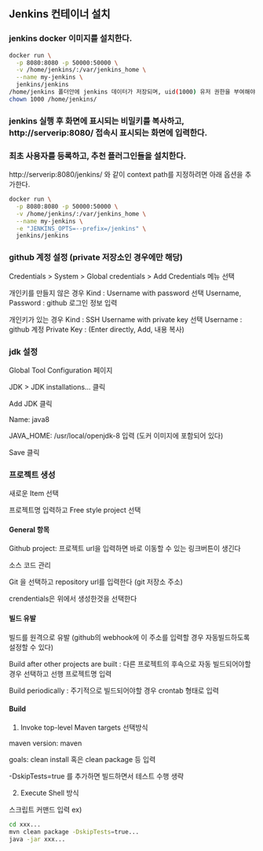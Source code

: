 ## Jenkins 컨테이너 설치

### jenkins docker 이미지를 설치한다.

```bash
docker run \
  -p 8080:8080 -p 50000:50000 \
  -v /home/jenkins/:/var/jenkins_home \
  --name my-jenkins \
  jenkins/jenkins
/home/jenkins 폴더안에 jenkins 데이터가 저장되며, uid(1000) 유저 권한을 부여해야 한다. (이 경로는 원하는 경로로 변경할 수 있다.)
chown 1000 /home/jenkins/
```

### jenkins 실행 후 화면에 표시되는 비밀키를 복사하고, http://serverip:8080/ 접속시 표시되는 화면에 입력한다.

### 최초 사용자를 등록하고, 추천 플러그인들을 설치한다.

http://serverip:8080/jenkins/ 와 같이 context path를 지정하려면 아래 옵션을 추가한다.
```bash
docker run \
  -p 8080:8080 -p 50000:50000 \
  -v /home/jenkins/:/var/jenkins_home \
  --name my-jenkins \
  -e "JENKINS_OPTS=--prefix=/jenkins" \
  jenkins/jenkins
```
### github 계정 설정 (private 저장소인 경우에만 해당)

Credentials > System > Global credentials > Add Credentials 메뉴 선택

개인키를 만들지 않은 경우
Kind : Username with password 선택
Username, Password : github 로그인 정보 입력

개인키가 있는 경우
Kind : SSH Username with private key 선택
Username : github 계정
Private Key : (Enter directly, Add, 내용 복사)

### jdk 설정

Global Tool Configuration 페이지

JDK > JDK installations… 클릭

Add JDK 클릭

Name: java8

JAVA_HOME: /usr/local/openjdk-8 입력 (도커 이미지에 포함되어 있다)

Save 클릭

### 프로젝트 생성

새로운 Item 선택

프로젝트명 입력하고 Free style project 선택

#### General 항목

Github project: 프로젝트 url을 입력하면 바로 이동할 수 있는 링크버튼이 생긴다

소스 코드 관리

Git 을 선택하고 repository url를 입력한다 (git 저장소 주소)

crendentials은 위에서 생성한것을 선택한다

#### 빌드 유발

빌드를 원격으로 유발 (github의 webhook에 이 주소를 입력할 경우 자동빌드하도록 설정할 수 있다)

Build after other projects are built : 다른 프로젝트의 후속으로 자동 빌드되어야할 경우 선택하고 선행 프로젝트명 입력

Build periodically : 주기적으로 빌드되어야할 경우 crontab 형태로 입력

#### Build

1. Invoke top-level Maven targets 선택방식

maven version: maven

goals: clean install 혹은 clean package 등 입력

-DskipTests=true 를 추가하면 빌드하면서 테스트 수행 생략

2. Execute Shell 방식

스크립트 커맨드 입력
ex)
```bash
cd xxx...
mvn clean package -DskipTests=true...
java -jar xxx...
```
